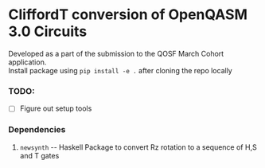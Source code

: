 # CliffordT conversion of OpenQASM 3.0 Circuits
Developed as a part of the submission to the QOSF March Cohort application.   
Install package using `pip install -e .` after cloning the repo locally
### TODO:
- [ ] Figure out setup tools

### Dependencies
1. `newsynth` -- Haskell Package to convert Rz rotation to a sequence of H,S and T gates
